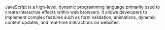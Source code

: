JavaScript is a high-level, dynamic programming language primarily used to create interactive effects within web browsers. It allows developers to implement complex features such as form validation, animations, dynamic content updates, and real-time interactions on websites.